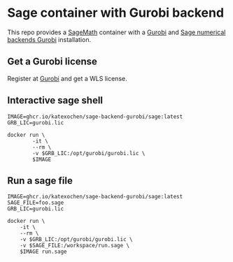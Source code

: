 # Sage container with Gurobi backend

This repo provides a [SageMath](https://www.sagemath.org/) container with a [Gurobi](https://www.gurobi.com/)
and [Sage numerical backends Gurobi](https://github.com/sagemath/sage-numerical-backends-gurobi) installation.

## Get a Gurobi license

Register at [Gurobi](https://www.gurobi.com/) and get a WLS license.

## Interactive sage shell

```shell
IMAGE=ghcr.io/katexochen/sage-backend-gurobi/sage:latest
GRB_LIC=gurobi.lic

docker run \
        -it \
        --rm \
        -v $GRB_LIC:/opt/gurobi/gurobi.lic \
        $IMAGE
```

## Run a sage file

```shell
IMAGE=ghcr.io/katexochen/sage-backend-gurobi/sage:latest
SAGE_FILE=foo.sage
GRB_LIC=gurobi.lic

docker run \
	-it \
	--rm \
	-v $GRB_LIC:/opt/gurobi/gurobi.lic \
	-v $SAGE_FILE:/workspace/run.sage \
	$IMAGE run.sage
```

